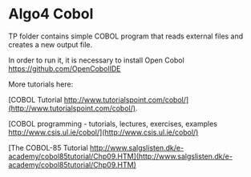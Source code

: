 # Algo4 Cobol
TP folder contains simple COBOL program that reads external files and creates a new output file.

In order to run it, it is necessary to install Open Cobol https://github.com/OpenCobolIDE

More tutorials here:

[COBOL Tutorial http://www.tutorialspoint.com/cobol/](http://www.tutorialspoint.com/cobol/). 

[COBOL programming - tutorials, lectures, exercises, examples http://www.csis.ul.ie/cobol/](http://www.csis.ul.ie/cobol/) 

[The COBOL-85 Tutorial http://www.salgslisten.dk/e-academy/cobol85tutorial/Chp09.HTM](http://www.salgslisten.dk/e-academy/cobol85tutorial/Chp09.HTM)


